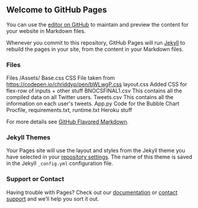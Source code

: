 ## Welcome to GitHub Pages

You can use the [editor on GitHub](https://github.com/jmsc65/Covid-Timeline/edit/main/README.md) to maintain and preview the content for your website in Markdown files.

Whenever you commit to this repository, GitHub Pages will run [Jekyll](https://jekyllrb.com/) to rebuild the pages in your site, from the content in your Markdown files.

### Files

Files
/Assets/
Base.css
CSS File taken from https://codepen.io/chriddyp/pen/bWLwgP.css
layout.css
Added CSS for flex-row of inputs + other stuff
BNOCSFINAL1.csv
This contains all the compiled data on all Twitter users.
Tweets.csv
This contains all the information on each user's tweets.
App.py
Code for the Bubble Chart
Procfile, requirements.txt, runtime.txt
Heroku stuff


For more details see [GitHub Flavored Markdown](https://guides.github.com/features/mastering-markdown/).

### Jekyll Themes

Your Pages site will use the layout and styles from the Jekyll theme you have selected in your [repository settings](https://github.com/jmsc65/Covid-Timeline/settings/pages). The name of this theme is saved in the Jekyll `_config.yml` configuration file.

### Support or Contact

Having trouble with Pages? Check out our [documentation](https://docs.github.com/categories/github-pages-basics/) or [contact support](https://support.github.com/contact) and we’ll help you sort it out.

